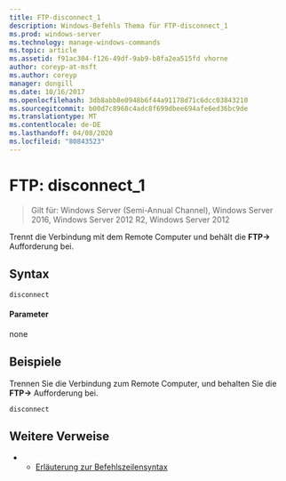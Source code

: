 ```yaml
---
title: FTP-disconnect_1
description: Windows-Befehls Thema für FTP-disconnect_1
ms.prod: windows-server
ms.technology: manage-windows-commands
ms.topic: article
ms.assetid: f91ac304-f126-49df-9ab9-b8fa2ea515fd vhorne
author: coreyp-at-msft
ms.author: coreyp
manager: dongill
ms.date: 10/16/2017
ms.openlocfilehash: 3db8abb8e0948b6f44a91178d71c6dcc03843210
ms.sourcegitcommit: b00d7c8968c4adc8f699dbee694afe6ed36bc9de
ms.translationtype: MT
ms.contentlocale: de-DE
ms.lasthandoff: 04/08/2020
ms.locfileid: "80843523"
---
```

# <a name="ftp-disconnect_1"></a>FTP: disconnect_1

>Gilt für: Windows Server (Semi-Annual Channel), Windows Server 2016, Windows Server 2012 R2, Windows Server 2012

Trennt die Verbindung mit dem Remote Computer und behält die **FTP->** Aufforderung bei.   
## <a name="syntax"></a>Syntax  
```  
disconnect  
```  
#### <a name="parameters"></a>Parameter  
none  
## <a name="examples"></a><a name=BKMK_Examples></a>Beispiele  
Trennen Sie die Verbindung zum Remote Computer, und behalten Sie die **FTP->** Aufforderung bei.  
```  
disconnect  
```  
## <a name="additional-references"></a>Weitere Verweise  
-   - [Erläuterung zur Befehlszeilensyntax](command-line-syntax-key.md)  
